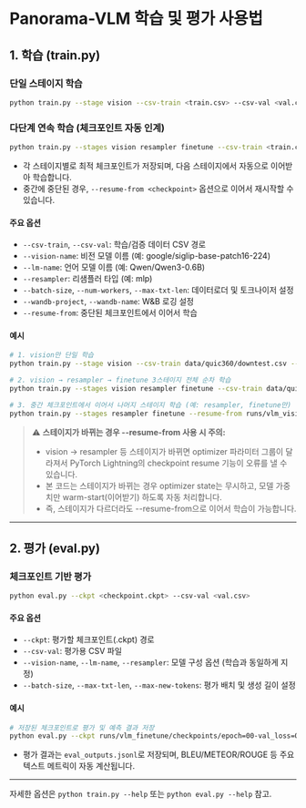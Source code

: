 
# Panorama-VLM 학습 및 평가 사용법

## 1. 학습 (train.py)

### 단일 스테이지 학습
```bash
python train.py --stage vision --csv-train <train.csv> --csv-val <val.csv>
```

### 다단계 연속 학습 (체크포인트 자동 인계)
```bash
python train.py --stages vision resampler finetune --csv-train <train.csv> --csv-val <val.csv>
```
- 각 스테이지별로 최적 체크포인트가 저장되며, 다음 스테이지에서 자동으로 이어받아 학습합니다.
- 중간에 중단된 경우, `--resume-from <checkpoint>` 옵션으로 이어서 재시작할 수 있습니다.

#### 주요 옵션
- `--csv-train`, `--csv-val`: 학습/검증 데이터 CSV 경로
- `--vision-name`: 비전 모델 이름 (예: google/siglip-base-patch16-224)
- `--lm-name`: 언어 모델 이름 (예: Qwen/Qwen3-0.6B)
- `--resampler`: 리샘플러 타입 (예: mlp)
- `--batch-size`, `--num-workers`, `--max-txt-len`: 데이터로더 및 토크나이저 설정
- `--wandb-project`, `--wandb-name`: W&B 로깅 설정
- `--resume-from`: 중단된 체크포인트에서 이어서 학습


#### 예시
```bash
# 1. vision만 단일 학습
python train.py --stage vision --csv-train data/quic360/downtest.csv --csv-val data/quic360/downtest.csv

# 2. vision → resampler → finetune 3스테이지 전체 순차 학습
python train.py --stages vision resampler finetune --csv-train data/quic360/downtest.csv --csv-val data/quic360/downtest.csv

# 3. 중간 체크포인트에서 이어서 나머지 스테이지 학습 (예: resampler, finetune만)
python train.py --stages resampler finetune --resume-from runs/vlm_vision/checkpoints/epoch=02-val_loss=0.123.ckpt
```

> ⚠️ **스테이지가 바뀌는 경우 --resume-from 사용 시 주의:**
> - vision → resampler 등 스테이지가 바뀌면 optimizer 파라미터 그룹이 달라져서 PyTorch Lightning의 checkpoint resume 기능이 오류를 낼 수 있습니다.
> - 본 코드는 스테이지가 바뀌는 경우 optimizer state는 무시하고, 모델 가중치만 warm-start(이어받기) 하도록 자동 처리합니다.
> - 즉, 스테이지가 다르더라도 --resume-from으로 이어서 학습이 가능합니다.

---

## 2. 평가 (eval.py)

### 체크포인트 기반 평가
```bash
python eval.py --ckpt <checkpoint.ckpt> --csv-val <val.csv>
```

#### 주요 옵션
- `--ckpt`: 평가할 체크포인트(.ckpt) 경로
- `--csv-val`: 평가용 CSV 파일
- `--vision-name`, `--lm-name`, `--resampler`: 모델 구성 옵션 (학습과 동일하게 지정)
- `--batch-size`, `--max-txt-len`, `--max-new-tokens`: 평가 배치 및 생성 길이 설정

#### 예시
```bash
# 저장된 체크포인트로 평가 및 예측 결과 저장
python eval.py --ckpt runs/vlm_finetune/checkpoints/epoch=00-val_loss=0.123.ckpt --csv-val data/quic360/downtest.csv
```

- 평가 결과는 `eval_outputs.jsonl`로 저장되며, BLEU/METEOR/ROUGE 등 주요 텍스트 메트릭이 자동 계산됩니다.

---
자세한 옵션은 `python train.py --help` 또는 `python eval.py --help` 참고.
